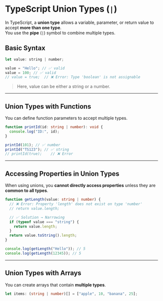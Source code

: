 # TypeScript Union Types (`|`)

In TypeScript, a **union type** allows a variable, parameter, or return value to accept **more than one type**.  
You use the **pipe** (`|`) symbol to combine multiple types.

## **Basic Syntax**

```js
let value: string | number;

value = "Hello"; // ✅ valid
value = 100; // ✅ valid
// value = true;  // ❌ Error: Type 'boolean' is not assignable
```

> Here, value can be either a string or a number.

---

## **Union Types with Functions**

You can define function parameters to accept multiple types.

```ts
function printId(id: string | number): void {
  console.log("ID:", id);
}

printId(101); // ✅ number
printId("TS123"); // ✅ string
// printId(true);    // ❌ Error
```

---

## **Accessing Properties in Union Types**

When using unions, you **cannot directly access properties** unless they are **common to all types**.

```ts
function getLength(value: string | number) {
  // ❌ Error: Property 'length' does not exist on type 'number'
  // return value.length;

  // ✅ Solution → Narrowing
  if (typeof value === "string") {
    return value.length;
  }
  return value.toString().length;
}

console.log(getLength("Hello")); // 5
console.log(getLength(12345)); // 5
```

---

## **Union Types with Arrays**

You can create arrays that contain **multiple types**.

```ts
let items: (string | number)[] = ["apple", 10, "banana", 25];
```
